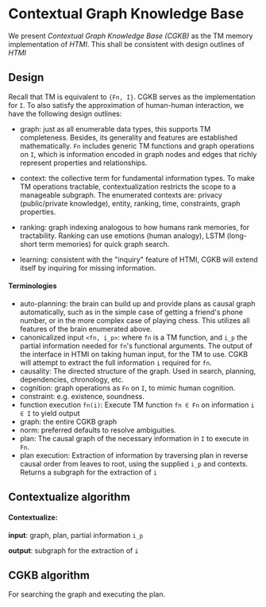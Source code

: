 # Contextual Graph Knowledge Base

We present *Contextual Graph Knowledge Base (CGKB)* as the TM memory implementation of *HTMI*. This shall be consistent with design outlines of *HTMI*

## Design

Recall that TM is equivalent to `{Fn, I}`. CGKB serves as the implementation for `I`. To also satisfy the approximation of human-human interaction, we have the following design outlines:

- graph: just as all enumerable data types, this supports TM completeness. Besides, its generality and features are established mathematically. `Fn` includes generic TM functions and graph operations on `I`, which is information encoded in graph nodes and edges that richly represent properties and relationships.

- context: the collective term for fundamental information types. To make TM operations tractable, contextualization restricts the scope to a manageable subgraph. The enumerated contexts are: privacy (public/private knowledge), entity, ranking, time, constraints, graph properties. 

- ranking: graph indexing analogous to how humans rank memories, for tractability. Ranking can use emotions (human analogy), LSTM (long-short term memories) for quick graph search.

- learning: consistent with the "inquiry" feature of HTMI, CGKB will extend itself by inquiring for missing information.


#### Terminologies

- auto-planning: the brain can build up and provide plans as causal graph automatically, such as in the simple case of getting a friend's phone number, or in the more complex case of playing chess. This utilizes all features of the brain enumerated above.
- canonicalized input `<fn, i_p>`: where `fn` is a TM function, and `i_p` the partial information needed for `fn`'s functional arguments. The output of the interface in HTMI on taking human input, for the TM to use. CGKB will attempt to extract the full information `i` required for `fn`.
- causality: The directed structure of the graph. Used in search, planning, dependencies, chronology, etc.
- cognition: graph operations as `Fn` on `I`, to mimic human cognition.
- constraint: e.g. existence, soundness.
- function execution `fn(i)`: Execute TM function `fn ∈ Fn` on information `i ∈ I` to yield output
- graph: the entire CGKB graph
- norm: preferred defaults to resolve ambiguities.
- plan: The causal graph of the necessary information in `I` to execute in `Fn`.
- plan execution: Extraction of information by traversing plan in reverse causal order from leaves to root, using the supplied `i_p` and contexts. Returns a subgraph for the extraction of `i`


## Contextualize algorithm

#### Contextualize:

**input**: graph, plan, partial information `i_p`

**output**: subgraph for the extraction of `i`




## CGKB algorithm

For searching the graph and executing the plan.

